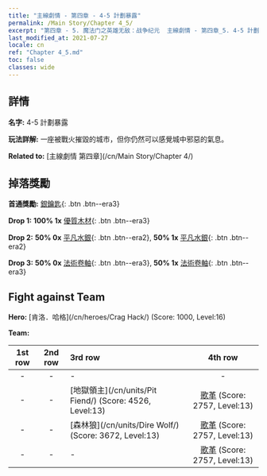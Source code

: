 ```yaml
---
title: "主線劇情 - 第四章 - 4-5 計劃暴露"
permalink: /Main Story/Chapter 4_5/
excerpt: "第四章 - 5. 魔法门之英雄无敌：战争纪元  主線劇情 - 第四章_5. 4-5 計劃暴露"
last_modified_at: 2021-07-27
locale: cn
ref: "Chapter 4_5.md"
toc: false
classes: wide
---
```


## 詳情

 **名字:** 4-5 計劃暴露

 **玩法詳解:** 一座被戰火摧毀的城市，但你仍然可以感覺城中邪惡的氣息。

 **Related to:** [主線劇情 第四章](/cn/Main Story/Chapter 4/)

## 掉落獎勵

 **首通獎勵:** [銀鑰匙](/cn/Items/con_693/){: .btn .btn--era3}

 **Drop 1:** **100% 1x** [優質木材](/cn/Items/mat_13/){: .btn .btn--era3}

 **Drop 2:** **50% 0x** [平凡水銀](/cn/Items/mat_8/){: .btn .btn--era2}, **50% 1x** [平凡水銀](/cn/Items/mat_8/){: .btn .btn--era2}

 **Drop 3:** **50% 0x** [法術卷軸](/cn/Items/con_694/){: .btn .btn--era3}, **50% 1x** [法術卷軸](/cn/Items/con_694/){: .btn .btn--era3}


## Fight against Team
 **Hero:** [肯洛．哈格](/cn/heroes/Crag Hack/) (Score: 1000, Level:16)

 **Team:**


  | 1st row | 2nd row | 3rd row | 4th row |
  |:----:|:----:|:----|:----:|
  | - | - | - | - |
  | - | - | [地獄領主](/cn/units/Pit Fiend/) (Score: 4526, Level:13)  | [歌革](/cn/units/Gog/) (Score: 2757, Level:13)  |
  | - | - | [森林狼](/cn/units/Dire Wolf/) (Score: 3672, Level:13)  | [歌革](/cn/units/Gog/) (Score: 2757, Level:13)  |
  | - | - | - | [歌革](/cn/units/Gog/) (Score: 2757, Level:13)  |


